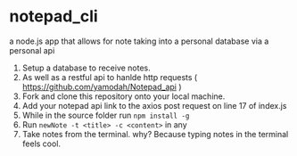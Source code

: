 # notepad_cli
a node.js app that allows for note taking into a personal database via a personal api

 1. Setup a database to receive notes.
 2. As well as a restful api to hanlde http requests ( https://github.com/yamodah/Notepad_api )
 3. Fork and clone this repository onto your local machine.
 4. Add your notepad api link to the axios post request on line 17 of index.js
 5. While in the source folder run `npm install -g`
 6. Run `newNote -t <title> -c <content>` in any 
 7. Take notes from the terminal. why? Because typing notes in the terminal feels cool.

